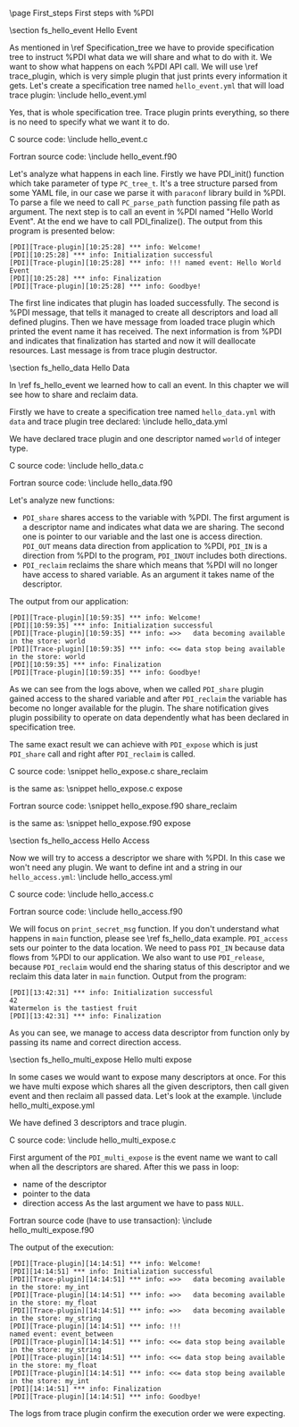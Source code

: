 \page First_steps First steps with %PDI


\section fs_hello_event Hello Event

As mentioned in \ref Specification_tree we have to provide specification tree to
instruct %PDI what data we will share and what to do with it.
We want to show what happens on each %PDI API call. We will use
\ref trace_plugin, which is very simple plugin that just prints every
information it gets.
Let's create a specification tree named `hello_event.yml` that will load trace
plugin:
\include hello_event.yml

Yes, that is whole specification tree.
Trace plugin prints everything, so there is no need to specify what we want it
to do.

C source code:
\include hello_event.c

Fortran source code:
\include hello_event.f90

Let's analyze what happens in each line. Firstly we have PDI_init() function which take parameter of type `PC_tree_t`. It's a tree structure parsed from some YAML file, in our case we parse it with `paraconf` library build in %PDI. To parse a file we need to call `PC_parse_path` function passing file path as argument. The next step is to call an event in %PDI named "Hello World Event". At the end we have to call PDI_finalize(). The output from this program is presented below:
```
[PDI][Trace-plugin][10:25:28] *** info: Welcome!
[PDI][10:25:28] *** info: Initialization successful
[PDI][Trace-plugin][10:25:28] *** info: !!! named event: Hello World Event
[PDI][10:25:28] *** info: Finalization
[PDI][Trace-plugin][10:25:28] *** info: Goodbye!
```
The first line indicates that plugin has loaded successfully. The second is %PDI message, that tells it managed to create all descriptors and load all defined plugins. Then we have message from loaded trace plugin which printed the event name it has received. The next information is from %PDI and indicates that finalization has started and now it will deallocate resources. Last message is from trace plugin destructor. 



\section fs_hello_data Hello Data

In \ref fs_hello_event we learned how to call an event. In this chapter we will see how to share and reclaim data.

Firstly we have to create a specification tree named `hello_data.yml` with `data` and trace plugin tree declared:
\include hello_data.yml

We have declared trace plugin and one descriptor named `world` of integer type.

C source code:
\include hello_data.c

Fortran source code:
\include hello_data.f90

Let's analyze new functions:
- `PDI_share` shares access to the variable with %PDI. The first argument is a descriptor name and indicates what data we are sharing. The second one is pointer to our variable and the last one is access direction. `PDI_OUT` means data direction from application to %PDI, `PDI_IN` is a direction from %PDI to the program, `PDI_INOUT` includes both directions. 
- `PDI_reclaim` reclaims the share which means that %PDI will no longer have access to shared variable. As an argument it takes name of the descriptor.

The output from our application:
```
[PDI][Trace-plugin][10:59:35] *** info: Welcome!
[PDI][10:59:35] *** info: Initialization successful
[PDI][Trace-plugin][10:59:35] *** info: =>>   data becoming available in the store: world
[PDI][Trace-plugin][10:59:35] *** info: <<= data stop being available in the store: world
[PDI][10:59:35] *** info: Finalization
[PDI][Trace-plugin][10:59:35] *** info: Goodbye!
```

As we can see from the logs above, when we called `PDI_share` plugin gained access to the shared variable and after `PDI_reclaim` the variable has become no longer available for the plugin. The share notification gives plugin possibility to operate on data dependently what has been declared in specification tree.

The same exact result we can achieve with `PDI_expose` which is just `PDI_share` call and right after `PDI_reclaim` is called.

C source code:
\snippet hello_expose.c share_reclaim

is the same as:
\snippet hello_expose.c expose

Fortran source code:
\snippet hello_expose.f90 share_reclaim

is the same as:
\snippet hello_expose.f90 expose



\section fs_hello_access Hello Access

Now we will try to access a descriptor we share with %PDI. In this case we won't need any plugin. We want to define int and a string in our `hello_access.yml`:
\include hello_access.yml

C source code:
\include hello_access.c

Fortran source code:
\include hello_access.f90


We will focus on `print_secret_msg` function. If you don't understand what happens in `main` function, please see \ref fs_hello_data example. `PDI_access` sets our pointer to the data location. We need to pass `PDI_IN` because data flows from %PDI to our application. We also want to use `PDI_release`, because `PDI_reclaim` would end the sharing status of this descriptor and we reclaim this data later in `main` function.
Output from the program:

```
[PDI][13:42:31] *** info: Initialization successful
42
Watermelon is the tastiest fruit
[PDI][13:42:31] *** info: Finalization
```

As you can see, we manage to access data descriptor from function only by passing its name and correct direction access.



\section fs_hello_multi_expose Hello multi expose

In some cases we would want to expose many descriptors at once. For this we have multi expose which shares all the given descriptors, then call given event and then reclaim all passed data. Let's look at the example.
\include hello_multi_expose.yml

We have defined 3 descriptors and trace plugin.

C source code:
\include hello_multi_expose.c

First argument of the `PDI_multi_expose` is the event name we want to call when all the descriptors are shared. After this we pass in loop:

- name of the descriptor
- pointer to the data
- direction access
As the last argument we have to pass `NULL`.

Fortran source code (have to use transaction):
\include hello_multi_expose.f90

The output of the execution:

```
[PDI][Trace-plugin][14:14:51] *** info: Welcome!
[PDI][14:14:51] *** info: Initialization successful
[PDI][Trace-plugin][14:14:51] *** info: =>>   data becoming available in the store: my_int
[PDI][Trace-plugin][14:14:51] *** info: =>>   data becoming available in the store: my_float
[PDI][Trace-plugin][14:14:51] *** info: =>>   data becoming available in the store: my_string
[PDI][Trace-plugin][14:14:51] *** info: !!!                            named event: event_between
[PDI][Trace-plugin][14:14:51] *** info: <<= data stop being available in the store: my_string
[PDI][Trace-plugin][14:14:51] *** info: <<= data stop being available in the store: my_float
[PDI][Trace-plugin][14:14:51] *** info: <<= data stop being available in the store: my_int
[PDI][14:14:51] *** info: Finalization
[PDI][Trace-plugin][14:14:51] *** info: Goodbye!
```

The logs from trace plugin confirm the execution order we were expecting.

